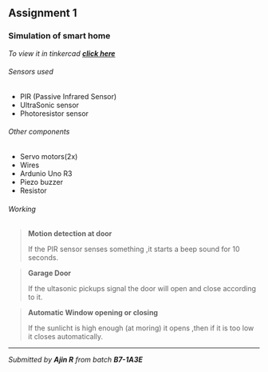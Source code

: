 ## Assignment 1
### Simulation of smart home

_To view it in tinkercad [__click here__](https://www.tinkercad.com/things/fwTQCRKir1J?sharecode=74-3df2njlWZTiLenUSYv-SBg5MW1c5h-e9uBf4vNNA)_

###### Sensors used
- PIR (Passive Infrared Sensor)
- UltraSonic sensor
- Photoresistor sensor

###### Other components
- Servo motors(2x)
- Wires
- Ardunio Uno R3
- Piezo buzzer
- Resistor

###### Working
> __Motion detection at door__
> 
> If the PIR sensor senses something ,it starts a beep sound for 10 seconds.

> __Garage Door__
>
> If the ultasonic pickups signal the door will open and close according to it.

> __Automatic Window opening or closing__
>
> If the sunlicht is high enough (at moring) it opens ,then if it is too low it closes automatically.



---


_Submitted by  __Ajin R__ from batch __B7-1A3E___